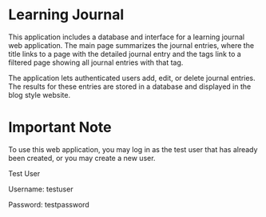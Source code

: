 # Learning Journal
 
This application includes a database and interface for a learning journal web application. The main page summarizes the journal entries, where the title links to a page with the detailed journal entry and the tags link to a filtered page showing all journal entries with that tag.

The application lets authenticated users add, edit, or delete journal entries. The results for these entries are stored in a database and displayed in the blog style website.

# Important Note
To use this web application, you may log in as the test user that has already been created, or you may create a new user.

Test User

Username: testuser

Password: testpassword
